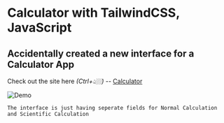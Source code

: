 # Calculator with TailwindCSS, JavaScript

## Accidentally created a new interface for a Calculator App

Check out the site here *(Ctrl+👆🏼) --*  [Calculator](https://vignesh7701.github.io/Calculator/)

![Demo](https://i.ibb.co/RSVSzff/Demo.png)


    The interface is just having seperate fields for Normal Calculation and Scientific Calculation
